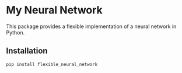 # My Neural Network

This package provides a flexible implementation of a neural network in Python.

## Installation

```bash
pip install flexible_neural_network